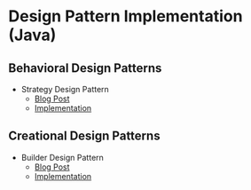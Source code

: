 # Design Pattern Implementation (Java)

## Behavioral Design Patterns
- Strategy Design Pattern
    - [Blog Post](https://simantaturja.github.io/design-patterns/strategy-pattern/)
    - [Implementation](https://github.com/simantaturja/Design-Patterns-Implementation/tree/master/StrategyPatternJavaImplementation)
    

## Creational Design Patterns
- Builder Design Pattern
    - [Blog Post](https://simantaturja.github.io/design-patterns/builder-pattern/)
    - [Implementation](https://github.com/simantaturja/Design-Patterns-Implementation/tree/master/BuilderPatternJavaImplementation)
